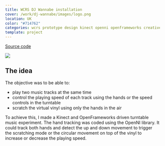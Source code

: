 ```yaml
---
title: WCRS DJ Wannabe installation
cover: /work/dj-wannabe/images/logo.png
location: UK
color: "#714762"
categories: wcrs prototype design kinect openni openframeworks creative-tech inverted open-source
template: project
---
```


<p class="align-center">
<a class="btn github" role="button" href="https://github.com/gazpachu/dj-wannabe" target="_blank">Source code</a>
</p>

![](/work/dj-wannabe/images/turn-tables.jpg)

## The idea

The objective was to be able to:

- play two music tracks at the same time
- control the playing speed of each track using the hands or the speed controls in the turntable
- scratch the virtual vinyl using only the hands in the air

To achieve this, I made a Kinect and OpenFrameworks driven turntable music experiment. The hand tracking was coded using the OpenNI library. It could track both hands and detect the up and down movement to trigger the scratching mode or the circular movement on top of the vinyl to increase or decrease the playing speed.
